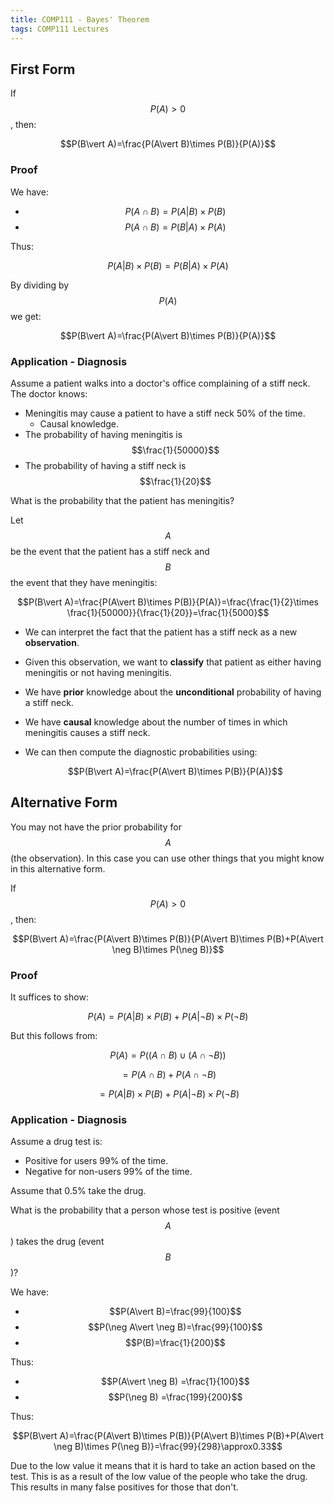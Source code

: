 ```yaml
---
title: COMP111 - Bayes' Theorem
tags: COMP111 Lectures
---
```

## First Form
If $$P(A)>0$$, then:

$$P(B\vert A)=\frac{P(A\vert B)\times P(B)}{P(A)}$$

### Proof
We have:

* $$P(A\cap B)=P(A\vert B)\times P(B)$$
* $$P(A\cap B)=P(B\vert A)\times P(A)$$

Thus:

$$P(A\vert B)\times P(B)=P(B\vert A)\times P(A)$$

By dividing by $$P(A)$$ we get:

$$P(B\vert A)=\frac{P(A\vert B)\times P(B)}{P(A)}$$

### Application - Diagnosis
Assume a patient walks into a doctor's office complaining of a stiff neck. The doctor knows:

* Meningitis may cause a patient to have a stiff neck 50% of the time.
	* Causal knowledge.
* The probability of having meningitis is $$\frac{1}{50000}$$
* The probability of having a stiff neck is $$\frac{1}{20}$$

What is the probability that the patient has meningitis?

Let $$A$$ be the event that the patient has a stiff neck and $$B$$ the event that they have meningitis:

$$P(B\vert A)=\frac{P(A\vert B)\times P(B)}{P(A)}=\frac{\frac{1}{2}\times \frac{1}{50000}}{\frac{1}{20}}=\frac{1}{5000}$$

* We can interpret the fact that the patient has a stiff neck as a new **observation**.
* Given this observation, we want to **classify** that patient as either having meningitis or not having meningitis.
* We have **prior** knowledge about the **unconditional** probability of having a stiff neck.
* We have **causal** knowledge about the number of times in which meningitis causes a stiff neck.
* We can then compute the diagnostic probabilities using: 

	$$P(B\vert A)=\frac{P(A\vert B)\times P(B)}{P(A)}$$
	
## Alternative Form
You may not have the prior probability for $$A$$ (the observation). In this case you can use other things that you might know in this alternative form.

If $$P(A)>0$$, then:

$$P(B\vert A)=\frac{P(A\vert B)\times P(B)}{P(A\vert B)\times P(B)+P(A\vert \neg B)\times P(\neg B)}$$

### Proof
It suffices to show:

$$P(A)=P(A\vert B)\times P(B)+P(A\vert \neg B) \times P(\neg B)$$

But this follows from:

$$P(A)=P((A\cap B)\cup (A\cap \neg B))$$

$$=P(A\cap B)+P(A\cap\neg B)$$

$$=P(A\vert B)\times P(B)+P(A\vert \neg B)\times P(\neg B)$$

### Application - Diagnosis
Assume a drug test is:

* Positive for users 99% of the time.
* Negative for non-users 99% of the time.

Assume that 0.5% take the drug.

What is the probability that a person whose test is positive (event $$A$$) takes the drug (event $$B$$)?

We have:

* $$P(A\vert B)=\frac{99}{100}$$
* $$P(\neg A\vert \neg B)=\frac{99}{100}$$
* $$P(B)=\frac{1}{200}$$

Thus:

* $$P(A\vert \neg B) =\frac{1}{100}$$
* $$P(\neg B) =\frac{199}{200}$$

Thus:

$$P(B\vert A)=\frac{P(A\vert B)\times P(B)}{P(A\vert B)\times P(B)+P(A\vert \neg B)\times P(\neg B)}=\frac{99}{298}\approx0.33$$

Due to the low value it means that it is hard to take an action based on the test. This is as a result of the low value of the people who take the drug. This results in many false positives for those that don't.
